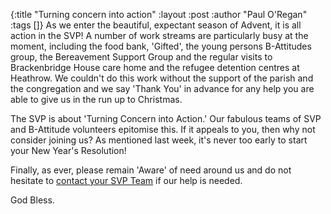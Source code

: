 {:title "Turning concern into action"
 :layout :post
 :author "Paul O'Regan"
 :tags []}
As we enter the beautiful, expectant season of Advent, it is all action in the SVP! A number of work streams are particularly busy at the moment, including the food bank, 'Gifted', the young persons B-Attitudes group, the Bereavement Support Group and the regular visits to Brackenbridge House care home and the refugee detention centres at Heathrow. We couldn't do this work without the support of the parish and the congregation and we say 'Thank You' in advance for any help you are able to give us in the run up to Christmas.

The SVP is about 'Turning Concern into Action.' Our fabulous teams of SVP and B-Attitude volunteers epitomise this. If it appeals to you, then why not consider joining us? As mentioned last week, it's never too early to start your New Year's Resolution!

Finally, as ever, please remain 'Aware' of need around us and do not hesitate to [contact your SVP Team](../../pages-output/contact/) if our help is needed.

God Bless.
